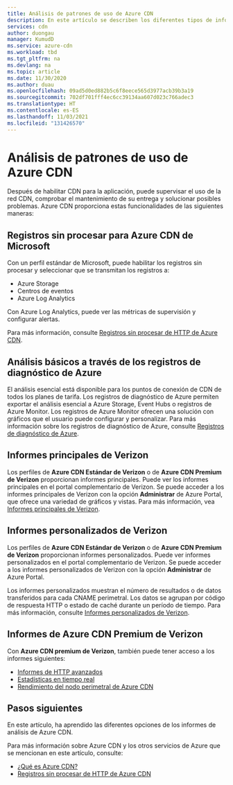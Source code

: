 ```yaml
---
title: Análisis de patrones de uso de Azure CDN
description: En este artículo se describen los diferentes tipos de informes de análisis disponibles para los productos de Azure CDN.
services: cdn
author: duongau
manager: KumudD
ms.service: azure-cdn
ms.workload: tbd
ms.tgt_pltfrm: na
ms.devlang: na
ms.topic: article
ms.date: 11/30/2020
ms.author: duau
ms.openlocfilehash: 09ad5d0ed882b5c6f8eece565d3977acb39b3a19
ms.sourcegitcommit: 702df701fff4ec6cc39134aa607d023c766adec3
ms.translationtype: HT
ms.contentlocale: es-ES
ms.lasthandoff: 11/03/2021
ms.locfileid: "131426570"
---
```

# <a name="analyze-azure-cdn-usage-patterns"></a>Análisis de patrones de uso de Azure CDN

Después de habilitar CDN para la aplicación, puede supervisar el uso de la red CDN, comprobar el mantenimiento de su entrega y solucionar posibles problemas. Azure CDN proporciona estas funcionalidades de las siguientes maneras: 

## <a name="raw-logs-for-azure-cdn-from-microsoft"></a>Registros sin procesar para Azure CDN de Microsoft
Con un perfil estándar de Microsoft, puede habilitar los registros sin procesar y seleccionar que se transmitan los registros a:

* Azure Storage
* Centros de eventos
* Azure Log Analytics

Con Azure Log Analytics, puede ver las métricas de supervisión y configurar alertas. 

Para más información, consulte [Registros sin procesar de HTTP de Azure CDN](monitoring-and-access-log.md).


## <a name="core-analytics-via-azure-diagnostic-logs"></a>Análisis básicos a través de los registros de diagnóstico de Azure

El análisis esencial está disponible para los puntos de conexión de CDN de todos los planes de tarifa. Los registros de diagnóstico de Azure permiten exportar el análisis esencial a Azure Storage, Event Hubs o registros de Azure Monitor. Los registros de Azure Monitor ofrecen una solución con gráficos que el usuario puede configurar y personalizar. Para más información sobre los registros de diagnóstico de Azure, consulte [Registros de diagnóstico de Azure](cdn-azure-diagnostic-logs.md).

## <a name="verizon-core-reports"></a>Informes principales de Verizon

Los perfiles de **Azure CDN Estándar de Verizon** o de **Azure CDN Premium de Verizon** proporcionan informes principales. Puede ver los informes principales en el portal complementario de Verizon. Se puede acceder a los informes principales de Verizon con la opción **Administrar** de Azure Portal, que ofrece una variedad de gráficos y vistas. Para más información, vea [Informes principales de Verizon](cdn-analyze-usage-patterns.md).

## <a name="verizon-custom-reports"></a>Informes personalizados de Verizon

Los perfiles de **Azure CDN Estándar de Verizon** o de **Azure CDN Premium de Verizon** proporcionan informes personalizados. Puede ver informes personalizados en el portal complementario de Verizon. Se puede acceder a los informes personalizados de Verizon con la opción **Administrar** de Azure Portal. 

Los informes personalizados muestran el número de resultados o de datos transferidos para cada CNAME perimetral. Los datos se agrupan por código de respuesta HTTP o estado de caché durante un período de tiempo. Para más información, consulte [Informes personalizados de Verizon](cdn-verizon-custom-reports.md).

## <a name="azure-cdn-premium-from-verizon-reports"></a>Informes de Azure CDN Premium de Verizon

Con **Azure CDN premium de Verizon**, también puede tener acceso a los informes siguientes:
   * [Informes de HTTP avanzados](cdn-advanced-http-reports.md)
   * [Estadísticas en tiempo real](cdn-real-time-stats.md)
   * [Rendimiento del nodo perimetral de Azure CDN](cdn-edge-performance.md)

## <a name="next-steps"></a>Pasos siguientes
En este artículo, ha aprendido las diferentes opciones de los informes de análisis de Azure CDN.

Para más información sobre Azure CDN y los otros servicios de Azure que se mencionan en este artículo, consulte:

* [¿Qué es Azure CDN?](cdn-overview.md)
* [Registros sin procesar de HTTP de Azure CDN](monitoring-and-access-log.md)

